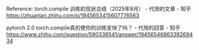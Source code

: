 

Reference:
torch.compile 训练的现状总结（2025年8月） - 代旭的文章 - 知乎
https://zhuanlan.zhihu.com/p/1945653415607776563

pytorch 2.0 torch.compile真的使你的训练变快了吗？ - 代旭的回答 - 知乎
https://www.zhihu.com/question/590338541/answer/1945654686339269434

